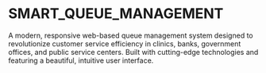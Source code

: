 # SMART_QUEUE_MANAGEMENT
A modern, responsive web-based queue management system designed to revolutionize customer service efficiency in clinics, banks, government offices, and public service centers. Built with cutting-edge technologies and featuring a beautiful, intuitive user interface.
